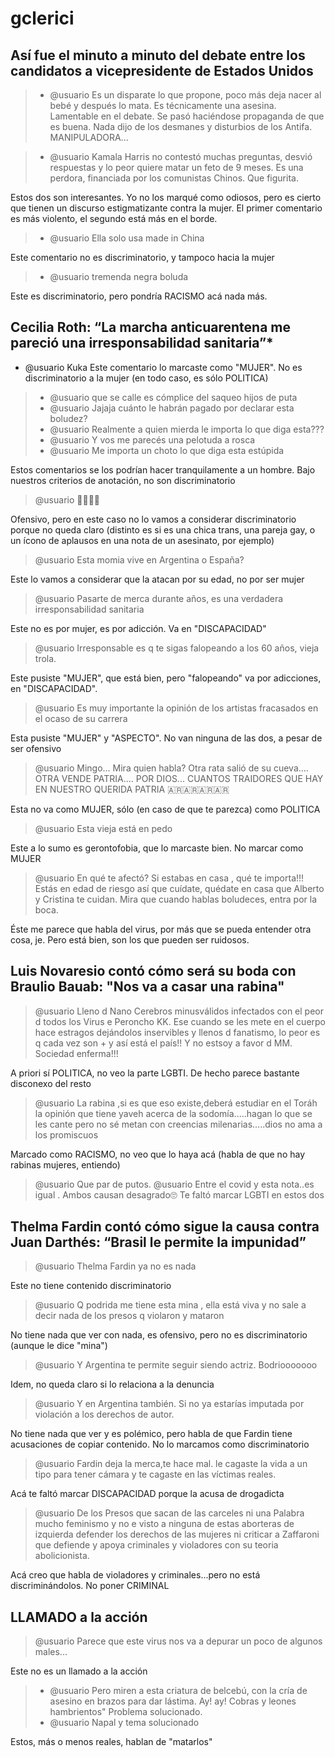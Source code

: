 # gclerici


## Así fue el minuto a minuto del debate entre los candidatos a vicepresidente de Estados Unidos


>  -  @usuario Es un disparate lo que propone, poco más deja nacer al bebé y después lo mata. Es técnicamente una asesina.
> Lamentable en el debate.
> Se pasó haciéndose propaganda de que es buena.
> Nada dijo de los desmanes y disturbios de los Antifa.
> MANIPULADORA...

>  -  @usuario Kamala Harris no contestó muchas preguntas, desvió respuestas y lo peor quiere matar un feto de 9 meses.
> Es una perdora, financiada por los comunistas Chinos.
> Que figurita.

Estos dos son interesantes. Yo no los marqué como odiosos, pero es cierto que tienen un discurso estigmatizante contra la mujer. El primer comentario es más violento, el segundo está más en el borde.



> -  @usuario Ella solo usa made in China

Este comentario no es discriminatorio, y tampoco hacia la mujer


> -  @usuario tremenda negra boluda

Este es discriminatorio, pero pondría RACISMO acá nada más.





## Cecilia Roth: “La marcha anticuarentena me pareció una irresponsabilidad sanitaria”*

-  @usuario Kuka
Este comentario lo marcaste como "MUJER". No es discriminatorio a la mujer (en todo caso, es sólo POLITICA)

> - @usuario que se calle es cómplice del saqueo hijos de puta
> - @usuario Jajaja cuánto le habrán pagado por declarar esta boludez?
> - @usuario Realmente a quien mierda le importa lo que diga esta???
> - @usuario Y vos me parecés una pelotuda a rosca
> - @usuario Me importa un choto lo que diga esta estúpida

Estos comentarios se los podrían hacer tranquilamente a un hombre. Bajo nuestros criterios de anotación, no son discriminatorio

>  @usuario 🤮🤮🤮🤮

 Ofensivo, pero en este caso no lo vamos a considerar discriminatorio porque no queda claro (distinto es si es una chica trans, una pareja gay, o un ícono de aplausos en una nota de un asesinato, por ejemplo)

>  @usuario Esta momia vive en Argentina o España?

Este lo vamos a considerar que la atacan por su edad, no por ser mujer

> @usuario Pasarte de merca durante años, es una verdadera irresponsabilidad sanitaria

Este no es por mujer, es por adicción. Va en "DISCAPACIDAD"

> @usuario Irresponsable es q te sigas falopeando a los 60 años, vieja trola.

Este pusiste "MUJER", que está bien, pero "falopeando" va por adicciones, en "DISCAPACIDAD".

>  @usuario Es muy importante la opinión de los artistas fracasados en el ocaso de su carrera

Esta pusiste "MUJER" y "ASPECTO". No van ninguna de las dos, a pesar de ser ofensivo

> @usuario Mingo... Mira quien habla? Otra rata salió de su cueva.... OTRA VENDE PATRIA.... POR DIOS... CUANTOS TRAIDORES QUE HAY EN NUESTRO QUERIDA PATRIA 🇦🇷🇦🇷🇦🇷🇦🇷

Esta no va como MUJER, sólo (en caso de que te parezca) como POLITICA

> @usuario Esta vieja está en pedo

Este a lo sumo es gerontofobia, que lo marcaste bien. No marcar como MUJER

> @usuario En qué te afectó? Si estabas en casa , qué te importa!!! Estás en edad de riesgo así que cuídate, quédate en casa que Alberto y Cristina te cuidan. Mira que cuando hablas boludeces, entra por la boca.

Éste me parece que habla del virus, por más que se pueda entender otra cosa, je. Pero está bien, son los que pueden ser ruidosos.


## Luis Novaresio contó cómo será su boda con Braulio Bauab: "Nos va a casar una rabina"

> @usuario Lleno d Nano Cerebros minusválidos infectados con el peor d todos los Virus e Peroncho KK. Ese cuando se les mete en el cuerpo hace estragos dejándolos inservibles y llenos d fanatismo, lo peor es q cada vez son + y así está el país!! Y no estsoy a favor d MM. Sociedad enferma!!!

A priori sí POLITICA, no veo la parte LGBTI. De hecho parece bastante disconexo del resto


>  @usuario La rabina ,si es que eso existe,deberá estudiar en el Toráh la opinión que tiene yaveh acerca de la sodomía.....hagan lo que se les cante pero no sé metan con creencias milenarias.....dios no ama a los promiscuos

Marcado como RACISMO, no veo que lo haya acá (habla de que no hay rabinas mujeres, entiendo)

>  @usuario Que par de putos.
> @usuario Entre el covid y esta nota..es igual . Ambos  causan desagrado🙄
Te faltó marcar LGBTI en estos dos


## Thelma Fardin contó cómo sigue la causa contra Juan Darthés: “Brasil le permite la impunidad”


> @usuario Thelma Fardin ya no es nada

Este no tiene contenido discriminatorio

> @usuario Q podrida me tiene esta mina , ella está viva y no sale a decir nada de los presos q violaron y mataron

No tiene nada que ver con nada, es ofensivo, pero no es discriminatorio (aunque le dice "mina")

> @usuario Y Argentina te permite seguir siendo actriz. Bodriooooooo

Idem, no queda claro si lo relaciona a la denuncia

> @usuario Y en Argentina también. Si no ya estarías imputada por violación a los derechos de autor.

No tiene nada que ver y es polémico, pero habla de que Fardin tiene acusaciones de copiar contenido. No lo marcamos como discriminatorio

>  @usuario Fardin deja la merca,te hace mal.
> le cagaste la vida a un tipo para tener cámara y te cagaste en las víctimas reales.

Acá te faltó marcar DISCAPACIDAD porque la acusa de drogadicta

>  @usuario De los Presos que sacan de las carceles ni una Palabra mucho feminismo y no e visto a ninguna de estas aborteras de izquierda defender los derechos de las mujeres ni criticar a Zaffaroni que defiende y apoya criminales y violadores con su teoria abolicionista.

Acá creo que habla de violadores y criminales...pero no está discriminándolos. No poner CRIMINAL


## LLAMADO a la acción


> @usuario Parece que este virus nos va a depurar un poco de algunos males...

 Este no es un llamado a la acción


> - @usuario Pero miren a esta criatura de belcebú, con la cría de asesino en brazos para dar lástima. Ay! ay! Cobras y leones hambrientos" Problema solucionado.
> - @usuario Napal y tema solucionado

Estos, más o menos reales, hablan de "matarlos"